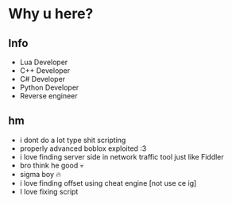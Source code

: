 # Why u here?

## Info
- Lua Developer
- C++ Developer
- C# Developer
- Python Developer
- Reverse engineer

## hm
- i dont do a lot type shit scripting
- properly advanced boblox exploited :3
- i love finding server side in network traffic tool just like Fiddler
- bro think he good 💀
- sigma boy 🔥
- i love finding offset using cheat engine [not use ce ig]
- I love fixing script
